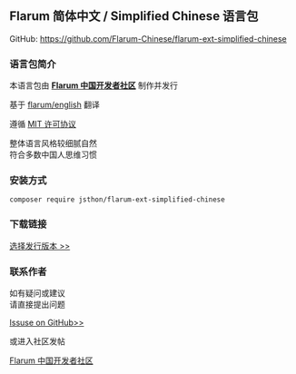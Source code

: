 ## Flarum 简体中文 / Simplified Chinese 语言包

GitHub: https://github.com/Flarum-Chinese/flarum-ext-simplified-chinese

### 语言包简介

本语言包由 **[Flarum 中国开发者社区](http://flarum.org.cn)** 制作并发行

基于 [flarum/english](https://github.com/flarum/flarum-ext-english) 翻译

遵循 [MIT 许可协议](http://opensource.org/licenses/mit-license.php)

整体语言风格较细腻自然  
符合多数中国人思维习惯


### 安装方式

    composer require jsthon/flarum-ext-simplified-chinese


### 下载链接

[选择发行版本 >>](https://github.com/Flarum-Chinese/flarum-ext-simplified-chinese/releases)


### 联系作者
如有疑问或建议  
请直接提出问题  

[Issuse on GitHub>>](https://github.com/Flarum-Chinese/flarum-ext-simplified-chinese/issues)  

或进入社区发帖


[Flarum 中国开发者社区](http://discuss.flarum.org.cn)
